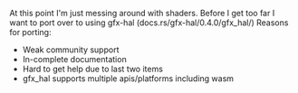 At this point I'm just messing around with shaders.  Before I get too far I want to port over to using gfx-hal (docs.rs/gfx-hal/0.4.0/gfx_hal/)  Reasons for porting:
* Weak community support
* In-complete documentation
* Hard to get help due to last two items
* gfx_hal supports multiple apis/platforms including wasm

